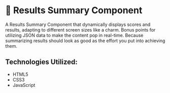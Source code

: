 # 🔹 Results Summary Component

A Results Summary Component that dynamically displays scores and results, adapting to different screen sizes like a charm. Bonus points for utilizing JSON data to make the content pop in real-time. Because summarizing results should look as good as the effort you put into achieving them.

## Technologies Utilized:

- HTML5
- CSS3
- JavaScript
